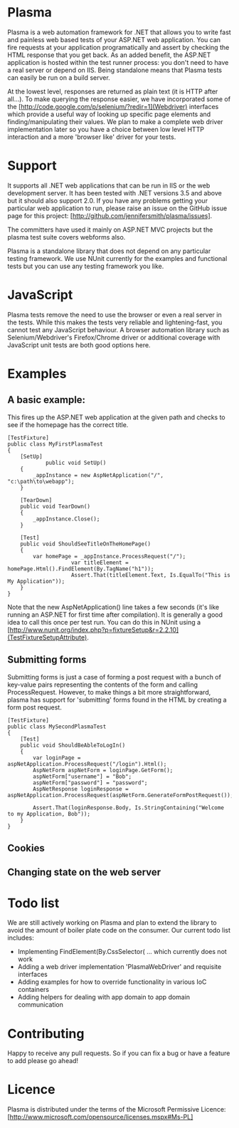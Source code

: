 # Plasma

Plasma is a web automation framework for .NET that allows you to write fast and painless web based tests of your ASP.NET web application. You can fire requests at your application programatically and assert by checking the HTML response that you get back. As an added benefit, the ASP.NET application is hosted within the test runner process: you don't need to have a real server or depend on IIS. Being standalone means that Plasma tests can easily be run on a build server.

At the lowest level, responses are returned as plain text (it is HTTP after all...). To make querying the response easier, we have incorporated some of the [http://code.google.com/p/selenium/?redir=1](Webdriver) interfaces which provide a useful way of looking up specific page elements and finding/manipulating their values. We plan to make a complete web driver implementation later so you have a choice between low level HTTP interaction and a more 'browser like' driver for your tests. 

# Support

It supports all .NET web applications that can be run in IIS or the web development server. It has been tested with .NET versions 3.5 and above but it should also support 2.0. If you have any problems getting your particular web application to run, please raise an issue on the GitHub issue page for this project: [http://github.com/jennifersmith/plasma/issues].

The committers have used it mainly on ASP.NET MVC projects but the plasma test suite covers webforms also.

Plasma is a standalone library that does not depend on any particular testing framework. We use NUnit currently for the examples and functional tests but you can use any testing framework you like.

# JavaScript

Plasma tests remove the need to use the browser or even a real server in the tests. While this makes the tests very reliable and lightening-fast, you cannot test any JavaScript behaviour. A browser automation library such as Selenium/Webdriver's Firefox/Chrome driver or additional coverage with JavaScript unit tests are both good options here. 

# Examples

## A basic example:

This fires up the ASP.NET web application at the given path and checks to see if the homepage has the correct title.

    [TestFixture]
    public class MyFirstPlasmaTest
    {
        [SetUp]
				public void SetUp()
        {
            _appInstance = new AspNetApplication("/", "c:\path\to\webapp"); 
        }
       
        [TearDown]
        public void TearDown() 
        {
            _appInstance.Close();
        }
 
        [Test]
        public void ShouldSeeTitleOnTheHomePage()
        {
            var homePage = _appInstance.ProcessRequest("/");
						var titleElement = homePage.Html().FindElement(By.TagName("h1"));
						Assert.That(titleElement.Text, Is.EqualTo("This is My Application"));	 
        }
    } 
    
Note that the new AspNetApplication() line takes a few seconds (it's like running an ASP.NET for first time after compilation). It is generally a good idea to call this once per test run. You can do this in NUnit using a [http://www.nunit.org/index.php?p=fixtureSetup&r=2.2.10](TestFixtureSetupAttribute).
    
## Submitting forms

Submitting forms is just a case of forming a post request with a bunch of key-value pairs representing the contents of the form and calling ProcessRequest. However, to make things a bit more straightforward, plasma has support for 'submitting' forms found in the HTML by creating a form post request.

    [TestFixture]
    public class MySecondPlasmaTest
    {
        [Test]
        public void ShouldBeAbleToLogIn()
        {
            var loginPage = aspNetApplication.ProcessRequest("/login").Html();
            AspNetForm aspNetForm = loginPage.GetForm();
            aspNetForm["username"] = "Bob";
            aspNetForm["password"] = "password";
            AspNetResponse loginResponse = aspNetApplication.ProcessRequest(aspNetForm.GenerateFormPostRequest());

            Assert.That(loginResponse.Body, Is.StringContaining("Welcome to my Application, Bob"));
        }
    } 
 

## Cookies

## Changing state on the web server


# Todo list

We are still actively working on Plasma and plan to extend the library to avoid the amount of boiler plate code on the consumer. Our current todo list includes:

* Implementing FindElement(By.CssSelector( ... which currently does not work
* Adding a web driver implementation 'PlasmaWebDriver' and requisite interfaces
* Adding examples for how to override functionality in various IoC containers
* Adding helpers for dealing with app domain to app domain communication

# Contributing

Happy to receive any pull requests. So if you can fix a bug or have a feature to add please go ahead!

# Licence

Plasma is distributed under the terms of the Microsoft Permissive Licence: [http://www.microsoft.com/opensource/licenses.mspx#Ms-PL]

